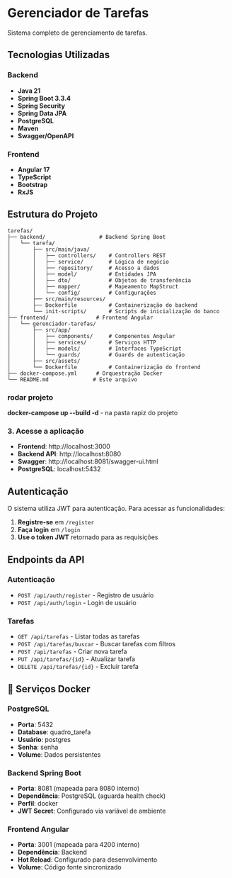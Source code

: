 # Gerenciador de Tarefas

Sistema completo de gerenciamento de tarefas.

## Tecnologias Utilizadas

### Backend
- **Java 21**
- **Spring Boot 3.3.4**
- **Spring Security**
- **Spring Data JPA**
- **PostgreSQL**
- **Maven**
- **Swagger/OpenAPI**

### Frontend
- **Angular 17**
- **TypeScript**
- **Bootstrap**
- **RxJS**

## Estrutura do Projeto

```
tarefas/
├── backend/                 # Backend Spring Boot
│   └── tarefa/
│       ├── src/main/java/
│       │   ├── controllers/    # Controllers REST
│       │   ├── service/        # Lógica de negócio
│       │   ├── repository/     # Acesso a dados
│       │   ├── model/          # Entidades JPA
│       │   ├── dto/            # Objetos de transferência
│       │   ├── mapper/         # Mapeamento MapStruct
│       │   └── config/         # Configurações
│       ├── src/main/resources/
│       ├── Dockerfile          # Containerização do backend
│       └── init-scripts/       # Scripts de inicialização do banco
├── frontend/               # Frontend Angular
│   └── gerenciador-tarefas/
│       ├── src/app/
│       │   ├── components/     # Componentes Angular
│       │   ├── services/       # Serviços HTTP
│       │   ├── models/         # Interfaces TypeScript
│       │   └── guards/         # Guards de autenticação
│       ├── src/assets/
│       └── Dockerfile          # Containerização do frontend
├── docker-compose.yml      # Orquestração Docker
└── README.md              # Este arquivo
```

### rodar projeto

**docker-campose up --build -d** - na pasta rapiz do projeto

### 3. Acesse a aplicação
- **Frontend**: http://localhost:3000
- **Backend API**: http://localhost:8080
- **Swagger**: http://localhost:8081/swagger-ui.html
- **PostgreSQL**: localhost:5432

## Autenticação

O sistema utiliza JWT para autenticação. Para acessar as funcionalidades:

1. **Registre-se** em `/register`
2. **Faça login** em `/login`
3. **Use o token JWT** retornado para as requisições

## Endpoints da API

### Autenticação
- `POST /api/auth/register` - Registro de usuário
- `POST /api/auth/login` - Login de usuário

### Tarefas
- `GET /api/tarefas` - Listar todas as tarefas
- `POST /api/tarefas/buscar` - Buscar tarefas com filtros
- `POST /api/tarefas` - Criar nova tarefa
- `PUT /api/tarefas/{id}` - Atualizar tarefa
- `DELETE /api/tarefas/{id}` - Excluir tarefa

## 🐳 Serviços Docker

### PostgreSQL
- **Porta**: 5432
- **Database**: quadro_tarefa
- **Usuário**: postgres
- **Senha**: senha
- **Volume**: Dados persistentes

### Backend Spring Boot
- **Porta**: 8081 (mapeada para 8080 interno)
- **Dependência**: PostgreSQL (aguarda health check)
- **Perfil**: docker
- **JWT Secret**: Configurado via variável de ambiente

### Frontend Angular
- **Porta**: 3001 (mapeada para 4200 interno)
- **Dependência**: Backend
- **Hot Reload**: Configurado para desenvolvimento
- **Volume**: Código fonte sincronizado
